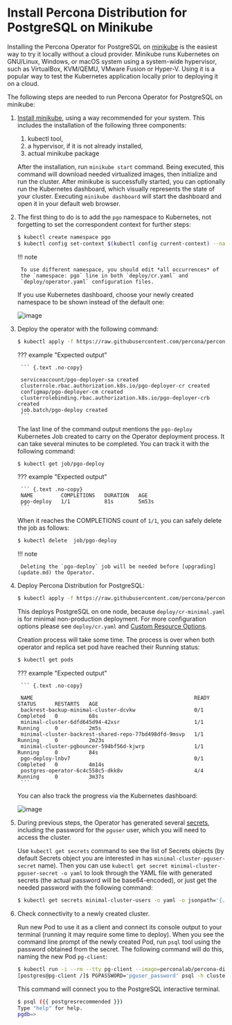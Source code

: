 # Install Percona Distribution for PostgreSQL on Minikube

Installing the Percona Operator for PostgreSQL on [minikube](https://github.com/kubernetes/minikube)
is the easiest way to try it locally without a cloud provider. Minikube runs
Kubernetes on GNU/Linux, Windows, or macOS system using a system-wide
hypervisor, such as VirtualBox, KVM/QEMU, VMware Fusion or Hyper-V. Using it is
a popular way to test the Kubernetes application locally prior to deploying it
on a cloud.

The following steps are needed to run Percona Operator for PostgreSQL on
minikube:

1. [Install minikube](https://kubernetes.io/docs/tasks/tools/install-minikube/),
using a way recommended for your system. This includes the installation of
the following three components:

    1. kubectl tool,
    2. a hypervisor, if it is not already installed,
    3. actual minikube package

    After the installation, run `minikube start` command. Being executed,
    this command will download needed virtualized images, then initialize and run
    the cluster. After minikube is successfully started, you can optionally run
    the Kubernetes dashboard, which visually represents the state of your cluster.
    Executing `minikube dashboard` will start the dashboard and open it in your
    default web browser.

2. The first thing to do is to add the `pgo` namespace to Kubernetes,
    not forgetting to set the correspondent context for further steps:

    ``` {.bash data-prompt="$" }
    $ kubectl create namespace pgo
    $ kubectl config set-context $(kubectl config current-context) --namespace=pgo
    ```

    !!! note

        To use different namespace, you should edit *all occurrences* of
        the `namespace: pgo` line in both `deploy/cr.yaml` and
        `deploy/operator.yaml` configuration files.

    If you use Kubernetes dashboard, choose your newly created namespace to be
    shown instead of the default one:

    ![image](assets/images/minikube-ns.svg)

3. Deploy the operator with the following command:

    ``` {.bash data-prompt="$" }
    $ kubectl apply -f https://raw.githubusercontent.com/percona/percona-postgresql-operator/v{{ release }}/deploy/operator.yaml
    ```

    ??? example "Expected output"

        ``` {.text .no-copy}
        
        serviceaccount/pgo-deployer-sa created
        clusterrole.rbac.authorization.k8s.io/pgo-deployer-cr created
        configmap/pgo-deployer-cm created
        clusterrolebinding.rbac.authorization.k8s.io/pgo-deployer-crb created
        job.batch/pgo-deploy created
        ```

    The last line of the command output mentions the `pgo-deploy` Kubernetes
    Job created to carry on the Operator deployment process. It can take several
    minutes to be completed. You can track it with the following command:
    
    ``` {.bash data-prompt="$" }
    $ kubectl get job/pgo-deploy
    ```

    ??? example "Expected output"

        ``` {.text .no-copy}
        NAME         COMPLETIONS   DURATION   AGE
        pgo-deploy   1/1           81s        5m53s
        ```

    When it reaches the COMPLETIONS count of `1/1`, you can safely delete the job
    as follows:
    
    ``` {.bash data-prompt="$" }
    $ kubectl delete  job/pgo-deploy
    ```
    
    !!! note

        Deleting the `pgo-deploy` job will be needed before [upgrading](update.md) the Operator.

4. Deploy Percona Distribution for PostgreSQL:

    ``` {.bash data-prompt="$" }
    $ kubectl apply -f https://raw.githubusercontent.com/percona/percona-postgresql-operator/v{{ release }}/deploy/cr-minimal.yaml
    ```

    This deploys PostgreSQL on one node, because `deploy/cr-minimal.yaml` is
    for minimal non-production deployment. For more configuration options please
    see `deploy/cr.yaml` and [Custom Resource Options](operator.md#operator-custom-resource-options).

    Creation process will take some time. The process is over when both
    operator and replica set pod have reached their Running status:

    ``` {.bash data-prompt="$" }
    $ kubectl get pods
    ```
    ??? example "Expected output"

        ``` {.text .no-copy}
        
        NAME                                                    READY   STATUS      RESTARTS   AGE
        backrest-backup-minimal-cluster-dcvkw                   0/1     Completed   0          68s
        minimal-cluster-6dfd645d94-42xsr                        1/1     Running     0          2m5s
        minimal-cluster-backrest-shared-repo-77bd498dfd-9msvp   1/1     Running     0          2m23s
        minimal-cluster-pgbouncer-594bf56d-kjwrp                1/1     Running     0          84s
        pgo-deploy-lnbv7                                        0/1     Completed   0          4m14s
        postgres-operator-6c4c558c5-dkk8v                       4/4     Running     0          3m37s
        ```

    You can also track the progress via the Kubernetes dashboard:

    ![image](assets/images/minikube-pods.svg)

5. During previous steps, the Operator has generated several [secrets](https://kubernetes.io/docs/concepts/configuration/secret/),
    including the password for the `pguser` user, which you will need to access
    the cluster.

    Use `kubectl get secrets` command to see the list of Secrets objects (by default Secrets object you are interested in has `minimal-cluster-pguser-secret` name). Then you can use `kubectl get secret minimal-cluster-pguser-secret -o yaml` to look through the YAML file with generated secrets (the actual password will be base64-encoded), or just get the needed password with the following command:

    ``` {.bash data-prompt="$"}
    $ kubectl get secrets minimal-cluster-users -o yaml -o jsonpath='{.data.pguser}' | base64 --decode | tr '\n' ' ' && echo " "
    ```

6. Check connectivity to a newly created cluster.

    Run new Pod to use it as a client and connect its console output to your
    terminal (running it may require some time to deploy). When you see the
    command line prompt of the newly created Pod, run `psql` tool using the
    password obtained from the secret. The following command will do this,
    naming the new Pod `pg-client`:

    ``` {.bash data-prompt="$" data-prompt-second="[postgres@pg-client /]$"}
    $ kubectl run -i --rm --tty pg-client --image=perconalab/percona-distribution-postgresql:{{ postgresrecommended }} --restart=Never -- bash -il
    [postgres@pg-client /]$ PGPASSWORD='pguser_password' psql -h cluster1-pgbouncer -p 5432 -U pguser pgdb
    ```

    This command will connect you to the  PostgreSQL interactive terminal.

    ``` {.bash data-prompt="$" data-prompt-second="pgdb=>"}
    $ psql ({{ postgresrecommended }})
    Type "help" for help.
    pgdb=>
    ```
